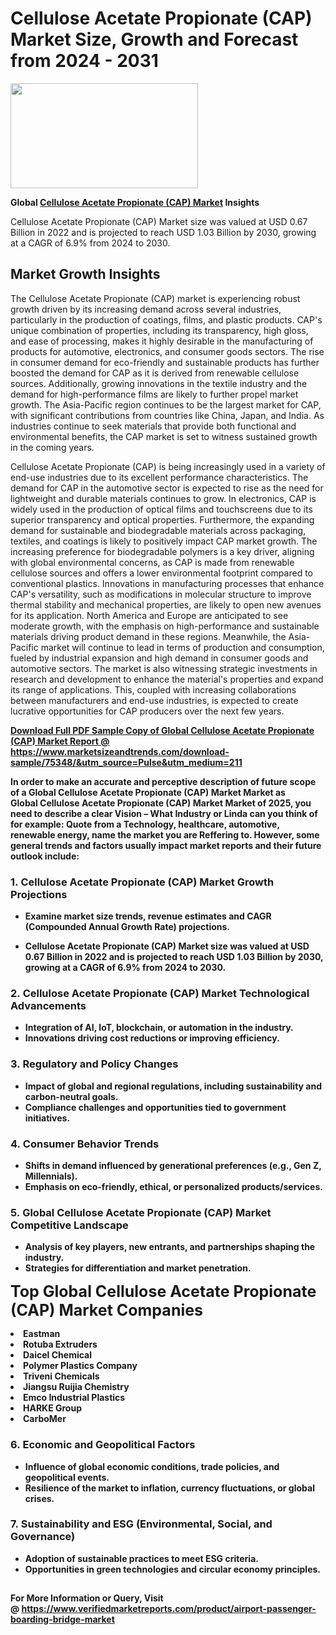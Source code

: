 <H1>Cellulose Acetate Propionate (CAP) Market Size, Growth and Forecast from 2024 - 2031</H1><img class="aligncenter size-medium wp-image-584254" src="https://thirdeyenews.in/wp-content/uploads/2024/09/Global-Market-Research-300x168.jpeg" alt="" width="300" height="168" /><p><strong>Global&nbsp;<a href="https://www.marketsizeandtrends.com/download-sample/75348/&amp;utm_source=Pulse&amp;utm_medium=211">Cellulose Acetate Propionate (CAP) Market</a> Insights</strong></p><p>Cellulose Acetate Propionate (CAP) Market size was valued at USD 0.67 Billion in 2022 and is projected to reach USD 1.03 Billion by 2030, growing at a CAGR of 6.9% from 2024 to 2030.</p><p><h2>Market Growth Insights</h2> <p>The Cellulose Acetate Propionate (CAP) market is experiencing robust growth driven by its increasing demand across several industries, particularly in the production of coatings, films, and plastic products. CAP's unique combination of properties, including its transparency, high gloss, and ease of processing, makes it highly desirable in the manufacturing of products for automotive, electronics, and consumer goods sectors. The rise in consumer demand for eco-friendly and sustainable products has further boosted the demand for CAP as it is derived from renewable cellulose sources. Additionally, growing innovations in the textile industry and the demand for high-performance films are likely to further propel market growth. The Asia-Pacific region continues to be the largest market for CAP, with significant contributions from countries like China, Japan, and India. As industries continue to seek materials that provide both functional and environmental benefits, the CAP market is set to witness sustained growth in the coming years.</p> <p><strong><a href="#"></a></strong></p> <p>Cellulose Acetate Propionate (CAP) is being increasingly used in a variety of end-use industries due to its excellent performance characteristics. The demand for CAP in the automotive sector is expected to rise as the need for lightweight and durable materials continues to grow. In electronics, CAP is widely used in the production of optical films and touchscreens due to its superior transparency and optical properties. Furthermore, the expanding demand for sustainable and biodegradable materials across packaging, textiles, and coatings is likely to positively impact CAP market growth. The increasing preference for biodegradable polymers is a key driver, aligning with global environmental concerns, as CAP is made from renewable cellulose sources and offers a lower environmental footprint compared to conventional plastics. Innovations in manufacturing processes that enhance CAP's versatility, such as modifications in molecular structure to improve thermal stability and mechanical properties, are likely to open new avenues for its application. North America and Europe are anticipated to see moderate growth, with the emphasis on high-performance and sustainable materials driving product demand in these regions. Meanwhile, the Asia-Pacific market will continue to lead in terms of production and consumption, fueled by industrial expansion and high demand in consumer goods and automotive sectors. The market is also witnessing strategic investments in research and development to enhance the material's properties and expand its range of applications. This, coupled with increasing collaborations between manufacturers and end-use industries, is expected to create lucrative opportunities for CAP producers over the next few years. <p><strong><a href="#"></p><p><span class=""><strong>Download Full PDF Sample Copy of Global Cellulose Acetate Propionate (CAP) Market Report</strong> @ <a href="https://www.marketsizeandtrends.com/download-sample/75348/&amp;utm_source=Pulse&amp;utm_medium=211" target="_blank">https://www.marketsizeandtrends.com/download-sample/75348/&amp;utm_source=Pulse&amp;utm_medium=211</a></span></p><p>In order to make an accurate and perceptive description of future scope of a Global&nbsp;Cellulose Acetate Propionate (CAP) Market Market as Global&nbsp;Cellulose Acetate Propionate (CAP) Market Market of 2025, you need to describe a clear Vision &ndash; What Industry or Linda can you think of for example: Quote from a Technology, healthcare, automotive, renewable energy, name the market you are Reffering to. However, some general trends and factors usually impact market reports and their future outlook include:</p><h3>1.&nbsp;<strong>Cellulose Acetate Propionate (CAP) Market Growth Projections</strong></h3><ul><li>Examine market size trends, revenue estimates and CAGR (Compounded Annual Growth Rate) projections.</li><li><p>Cellulose Acetate Propionate (CAP) Market size was valued at USD 0.67 Billion in 2022 and is projected to reach USD 1.03 Billion by 2030, growing at a CAGR of 6.9% from 2024 to 2030.</p></li></ul><h3>2.&nbsp;<strong>Cellulose Acetate Propionate (CAP) Market Technological Advancements</strong></h3><ul><li>Integration of AI, IoT, blockchain, or automation in the industry.</li><li>Innovations driving cost reductions or improving efficiency.</li></ul><h3>3.&nbsp;<strong>Regulatory and Policy Changes</strong></h3><ul><li>Impact of global and regional regulations, including sustainability and carbon-neutral goals.</li><li>Compliance challenges and opportunities tied to government initiatives.</li></ul><h3>4.&nbsp;<strong>Consumer Behavior Trends</strong></h3><ul><li>Shifts in demand influenced by generational preferences (e.g., Gen Z, Millennials).</li><li>Emphasis on eco-friendly, ethical, or personalized products/services.</li></ul><h3>5.&nbsp;<strong>Global Cellulose Acetate Propionate (CAP) Market Competitive Landscape</strong></h3><ul><li>Analysis of key players, new entrants, and partnerships shaping the industry.</li><li>Strategies for differentiation and market penetration.</li></ul><p data-pm-slice="1 1 []"><span style="color: inherit; font-family: inherit; font-size: 25px;">Top Global Cellulose Acetate Propionate (CAP) Market Companies</span></p><div class="" data-test-id=""><p><li>Eastman</li><li> Rotuba Extruders</li><li> Daicel Chemical</li><li> Polymer Plastics Company</li><li> Triveni Chemicals</li><li> Jiangsu Ruijia Chemistry</li><li> Emco Industrial Plastics</li><li> HARKE Group</li><li> CarboMer</li></p></div><h3>6.&nbsp;<strong>Economic and Geopolitical Factors</strong></h3><ul><li>Influence of global economic conditions, trade policies, and geopolitical events.</li><li>Resilience of the market to inflation, currency fluctuations, or global crises.</li></ul><h3>7.&nbsp;<strong>Sustainability and ESG (Environmental, Social, and Governance)</strong></h3><ul><li>Adoption of sustainable practices to meet ESG criteria.</li><li>Opportunities in green technologies and circular economy principles.</li></ul><h2><strong style="font-size: 14px;">For More Information or Query, Visit @&nbsp;</strong><a style="background-color: #ffffff; font-size: 14px;" href="https://www.marketsizeandtrends.com/report/cellulose-acetate-propionate-cap-market/" target="_blank">https://www.verifiedmarketreports.com/product/airport-passenger-boarding-bridge-market</a></h2>
